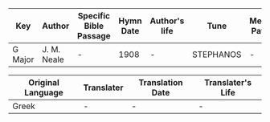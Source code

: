 Key | Author   | Specific Bible Passage     |Hymn Date |Author's life |Tune |Metrical Pattern   |Composer/Source
-- | --------- | ---------------------------|----------|--------------|-----|-------------------|-------------  
G Major |J. M. Neale |- |1908 |- |STEPHANOS |- |H. W. Baker

Original Language | Translater | Translation Date   | Translater's Life  
----------------- | --------- | --------------------|-------------     
Greek |- |- |-
